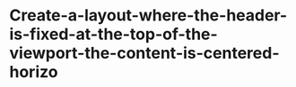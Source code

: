 # Create-a-layout-where-the-header-is-fixed-at-the-top-of-the-viewport-the-content-is-centered-horizo